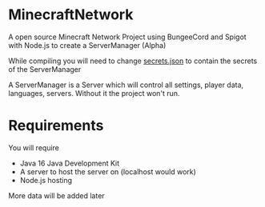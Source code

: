 # MinecraftNetwork

A open source Minecraft Network Project using BungeeCord and Spigot with Node.js to create a ServerManager (Alpha)

While compiling you will need to change [secrets.json](Common/src/secrets.json) to contain the secrets of the ServerManager

A ServerManager is a Server which will control all settings, player data, languages, servers. Without it the project won't run.

# Requirements

You will require

 - Java 16 Java Development Kit
 - A server to host the server on (localhost would work)
 - Node.js hosting

More data will be added later